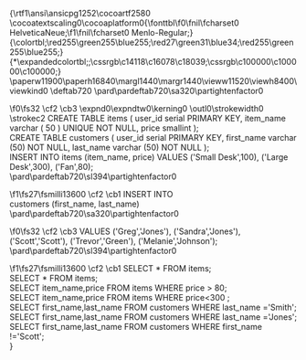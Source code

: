 {\rtf1\ansi\ansicpg1252\cocoartf2580
\cocoatextscaling0\cocoaplatform0{\fonttbl\f0\fnil\fcharset0 HelveticaNeue;\f1\fnil\fcharset0 Menlo-Regular;}
{\colortbl;\red255\green255\blue255;\red27\green31\blue34;\red255\green255\blue255;}
{\*\expandedcolortbl;;\cssrgb\c14118\c16078\c18039;\cssrgb\c100000\c100000\c100000;}
\paperw11900\paperh16840\margl1440\margr1440\vieww11520\viewh8400\viewkind0
\deftab720
\pard\pardeftab720\sa320\partightenfactor0

\f0\fs32 \cf2 \cb3 \expnd0\expndtw0\kerning0
\outl0\strokewidth0 \strokec2 CREATE TABLE items ( user_id serial PRIMARY KEY, item_name varchar ( 50 ) UNIQUE NOT NULL, price smallint );\
CREATE TABLE customers ( user_id serial PRIMARY KEY, first_name varchar (50) NOT NULL, last_name varchar (50) NOT NULL );\
INSERT INTO items (item_name, price) VALUES ('Small Desk',100), ('Large Desk',300), ('Fan',80);\
\pard\pardeftab720\sl394\partightenfactor0

\f1\fs27\fsmilli13600 \cf2 \cb1 INSERT INTO \
customers (first_name, last_name)\
\pard\pardeftab720\sa320\partightenfactor0

\f0\fs32 \cf2 \cb3 VALUES ('Greg','Jones'), ('Sandra','Jones'), ('Scott','Scott'), ('Trevor','Green'), ('Melanie','Johnson');\
\pard\pardeftab720\sl394\partightenfactor0

\f1\fs27\fsmilli13600 \cf2 \cb1 SELECT * FROM items;\
SELECT * FROM items;\
SELECT item_name,price FROM items WHERE price > 80;\
SELECT item_name,price FROM items WHERE price<300 ;\
SELECT first_name,last_name FROM customers WHERE last_name ='Smith';\
SELECT first_name,last_name FROM customers WHERE last_name ='Jones';\
SELECT first_name,last_name FROM customers WHERE first_name !='Scott';\
}